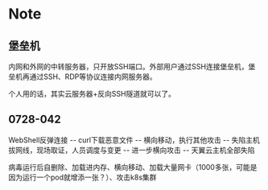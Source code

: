 # Note

## 堡垒机

内网和外网的中转服务器，只开放SSH端口。外部用户通过SSH连接堡垒机，堡垒机再通过SSH、RDP等协议连接内网服务器。

个人用的话，其实云服务器+反向SSH隧道就可以了。

## 0728-042

WebShell反弹连接 -- curl下载恶意文件 -- 横向移动，执行其他攻击 -- 失陷主机拔网线，现场取证，人员调度与变更 -- 进一步横向攻击 -- 天翼云主机全部失陷

病毒运行后自删除、加载进内存、横向移动、加载大量网卡（1000多张，可能是因为运行一个pod就增添一张？）、攻击k8s集群

